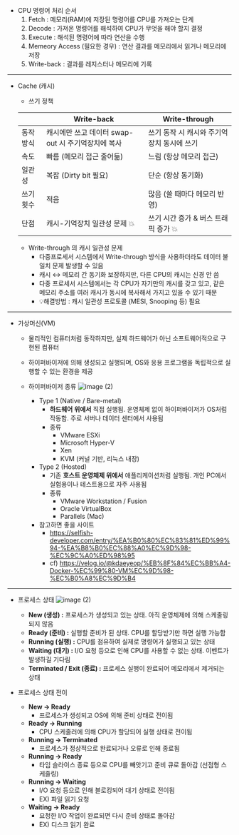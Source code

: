 - CPU 명령어 처리 순서
    1. Fetch : 메모리(RAM)에 저장된 명령어를 CPU를 가져오는 단계
    2. Decode : 가져온 명령어를 해석하여 CPU가 무엇을 해야 할지 결정
    3. Execute : 해석된 명령어에 따라 연산을 수행
    4. Memeory Access (필요한 경우) : 연산 결과를 메모리에서 읽거나 메모리에 저장
    5. Write-back : 결과를 레지스터나 메모리에 기록

---

- Cache (캐시)
    - 쓰기 정책
    
    |  | Write-back | Write-through |
    | --- | --- | --- |
    | 동작 방식 | 캐시에만 쓰고 데이터 swap-out 시 주기억장치에 복사 | 쓰기 동작 시 캐시와 주기억장치 동시에 쓰기 |
    | 속도 | 빠름 (메모리 접근 줄어듦) | 느림 (항상 메모리 접근) |
    | 일관성 | 복잡 (Dirty bit 필요) | 단순 (항상 동기화) |
    | 쓰기 횟수 | 적음 | 많음 (쓸 때마다 메모리 반영) |
    | 단점 | 캐시-기억장치 일관성 문제 💥 | 쓰기 시간 증가 & 버스 트래픽 증가 💥 |
    - Write-through 의 캐시 일관성 문제
        - 다중프로세서 시스템에서 Write-through 방식을 사용하더라도 데이터 불일치 문제 발생할 수 있음
        - 캐시 ↔ 메모리 간 동기화 보장하지만, 다른 CPU의 캐시는 신경 안 씀
        - 다중 프로세서 시스템에서는 각 CPU가 자기만의 캐시를 갖고 있고, 같은 메모리 주소를 여러 캐시가 동시에 복사해서 가지고 있을 수 있기 때문
        - 💡해결방법 : 캐시 일관성 프로토콜 (MESI, Snooping 등) 필요

---

- 가상머신(VM)
    - 물리적인 컴퓨터처럼 동작하지만, 실제 하드웨어가 아닌 소프트웨어적으로 구현된 컴퓨터
    - 하이퍼바이저에 의해 생성되고 실행되며, OS와 응용 프로그램을 독립적으로 실행할 수 있는 환경을 제공
    - 하이퍼바이저 종류
        ![image (2)](https://github.com/user-attachments/assets/7711dbde-8ce2-4620-bb97-547fe7301702)
        
        - Type 1 (Native / Bare-metal)
            - **하드웨어 위에서** 직접 실행됨. 운영체제 없이 하이퍼바이저가 OS처럼 작동함. 주로 서버나 데이터 센터에서 사용됨
            - 종류
                - VMware ESXi
                - Microsoft Hyper-V
                - Xen
                - KVM (커널 기반, 리눅스 내장)
        - Type 2 (Hosted)
            - 기존 **호스트 운영체제 위에서** 애플리케이션처럼 실행됨. 개인 PC에서 실험용이나 테스트용으로 자주 사용됨
            - 종류
                - VMware Workstation / Fusion
                - Oracle VirtualBox
                - Parallels (Mac)
        - 참고하면 좋을 사이트
            - https://selfish-developer.com/entry/%EA%B0%80%EC%83%81%ED%99%94-%EA%B8%B0%EC%88%A0%EC%9D%98-%EC%9C%A0%ED%98%95
            - cf) https://velog.io/@kdaeyeop/%EB%8F%84%EC%BB%A4-Docker-%EC%99%80-VM%EC%9D%98-%EC%B0%A8%EC%9D%B4
        
---
        
- 프로세스 상태
    ![image (2)](https://github.com/user-attachments/assets/46586764-cd17-4b89-bfb6-e218cb1d8245)
    
    - **New (생성) :** 프로세스가 생성되고 있는 상태. 아직 운영체제에 의해 스케줄링되지 않음
    - **Ready (준비) :** 실행할 준비가 된 상태. CPU를 할당받기만 하면 실행 가능함
    - **Running (실행) :** CPU를 점유하여 실제로 명령어가 실행되고 있는 상태
    - **Waiting (대기) :** I/O 요청 등으로 인해 CPU를 사용할 수 없는 상태. 이벤트가 발생하길 기다림
    - **Terminated / Exit (종료) :** 프로세스 실행이 완료되어 메모리에서 제거되는 상태
- 프로세스 상태 전이
    - **New → Ready**
        - 프로세스가 생성되고 OS에 의해 준비 상태로 전이됨
    - **Ready → Running**
        - CPU 스케줄러에 의해 CPU가 할당되어 실행 상태로 전이됨
    - **Running → Terminated**
        - 프로세스가 정상적으로 완료되거나 오류로 인해 종료됨
    - **Running → Ready**
        - 타임 슬라이스 종료 등으로 CPU를 빼앗기고 준비 큐로 돌아감 (선점형 스케줄링)
    - **Running → Waiting**
        - I/O 요청 등으로 인해 블로킹되어 대기 상태로 전이됨
        - EX) 파일 읽기 요청
    - **Waiting → Ready**
        - 요청한 I/O 작업이 완료되면 다시 준비 상태로 돌아감
        - EX) 디스크 읽기 완료
